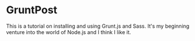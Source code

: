 # GruntPost
This is a tutorial on installing and using Grunt.js and Sass. It's my beginning venture into the world of Node.js and I think I like it.
